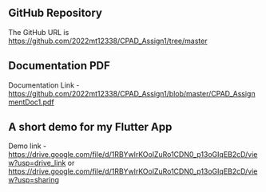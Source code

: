 
## GitHub Repository
The GitHub URL is https://github.com/2022mt12338/CPAD_Assign1/tree/master

## Documentation PDF
Documentation Link - https://github.com/2022mt12338/CPAD_Assign1/blob/master/CPAD_AssignmentDoc1.pdf

## A short demo for my Flutter App
Demo link - https://drive.google.com/file/d/1RBYwlrKOolZuRo1CDN0_p13oGIqEB2cD/view?usp=drive_link
or https://drive.google.com/file/d/1RBYwlrKOolZuRo1CDN0_p13oGIqEB2cD/view?usp=sharing
